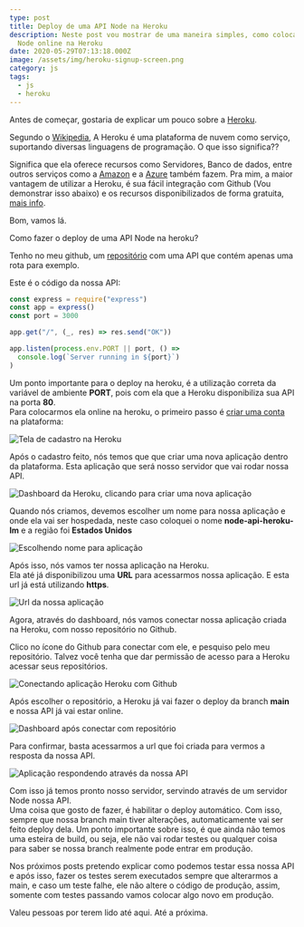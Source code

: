 ```yaml
---
type: post
title: Deploy de uma API Node na Heroku
description: Neste post vou mostrar de uma maneira simples, como colocar sua API
  Node online na Heroku
date: 2020-05-29T07:13:18.000Z
image: /assets/img/heroku-signup-screen.png
category: js
tags:
  - js
  - heroku
---
```


Antes de começar, gostaria de explicar um pouco sobre a [Heroku](https://www.heroku.com/).

Segundo o [Wikipedia](https://en.wikipedia.org/wiki/Heroku), A Heroku é uma plataforma de nuvem como serviço, suportando diversas linguagens de programação. O que isso significa??

Significa que ela oferece recursos como Servidores, Banco de dados, entre outros serviços como a [Amazon](https://aws.amazon.com/pt/) e a [Azure](https://azure.microsoft.com/pt-br/) também fazem. Pra mim, a maior vantagem de utilizar a Heroku, é sua fácil integração com Github (Vou demonstrar isso abaixo) e os recursos disponibilizados de forma gratuita, [mais info](https://www.heroku.com/pricing).

Bom, vamos lá.

Como fazer o deploy de uma API Node na heroku?

Tenho no meu github, um [repositório](https://github.com/lucasmarques73/node-api-heroku) com uma API que contém apenas uma rota para exemplo.

Este é o código da nossa API:

```javascript
const express = require("express")
const app = express()
const port = 3000

app.get("/", (_, res) => res.send("OK"))

app.listen(process.env.PORT || port, () =>
  console.log(`Server running in ${port}`)
)
```

Um ponto importante para o deploy na heroku, é a utilização correta da variável de ambiente **PORT**, pois com ela que a Heroku disponibiliza sua API na porta **80**.\
Para colocarmos ela online na heroku, o primeiro passo é [criar uma conta](https://signup.heroku.com/) na plataforma:

![Tela de cadastro na Heroku](/assets/img/heroku-signup-screen.png "Tela de cadastro na Heroku")

Após o cadastro feito, nós temos que que criar uma nova aplicação dentro da plataforma. Esta aplicação que será nosso servidor que vai rodar nossa API.

![Dashboard da Heroku, clicando para criar uma nova aplicação](/assets/img/new-app-heroku.png "Dashboard da Heroku, clicando para criar uma nova aplicação")

Quando nós criamos, devemos escolher um nome para nossa aplicação e onde ela vai ser hospedada, neste caso coloquei o nome **node-api-heroku-lm** e a região foi **Estados Unidos**

![Escolhendo nome para aplicação](/assets/img/choose-name-app.png "Escolhendo nome para aplicação")

Após isso, nós vamos ter nossa aplicação na Heroku.\
Ela até já disponibilizou uma **URL** para acessarmos nossa aplicação. E esta url já está utilizando **https**.

![Url da nossa aplicação](/assets/img/url-app.png "Url da nossa aplicação")

Agora, através do dashboard, nós vamos conectar nossa aplicação criada na Heroku, com nosso repositório no Github.

Clico no ícone do Github para conectar com ele, e pesquiso pelo meu repositório. Talvez você tenha que dar permissão de acesso para a Heroku acessar seus repositórios.

![Conectando aplicação Heroku com Github](/assets/img/heroku-choose-github-repo.png "Conectando aplicação Heroku com Github")

Após escolher o repositório, a Heroku já vai fazer o deploy da branch **main** e nossa API já vai estar online.

![Dashboard após conectar com repositório](/assets/img/app-after-conect-github.png "Dashboard após conectar com repositório")

Para confirmar, basta acessarmos a url que foi criada para vermos a resposta da nossa API.

![Aplicação respondendo através da nossa API](/assets/img/api-ok.png "Aplicação respondendo através da nossa API")

Com isso já temos pronto nosso servidor, servindo através de um servidor Node nossa API.\
Uma coisa que gosto de fazer, é habilitar o deploy automático. Com isso, sempre que nossa branch main tiver alterações, automaticamente vai ser feito deploy dela. Um ponto importante sobre isso, é que ainda não temos uma esteira de build, ou seja, ele não vai rodar testes ou qualquer coisa para saber se nossa branch realmente pode entrar em produção.

Nos próximos posts pretendo explicar como podemos testar essa nossa API e após isso, fazer os testes serem executados sempre que alterarmos a main, e caso um teste falhe, ele não altere o código de produção, assim, somente com testes passando vamos colocar algo novo em produção.

Valeu pessoas por terem lido até aqui. Até a próxima.
